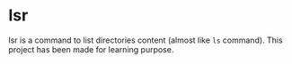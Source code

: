 # lsr

lsr is a command to list directories content (almost like `ls` command). This project has been made for learning purpose.
